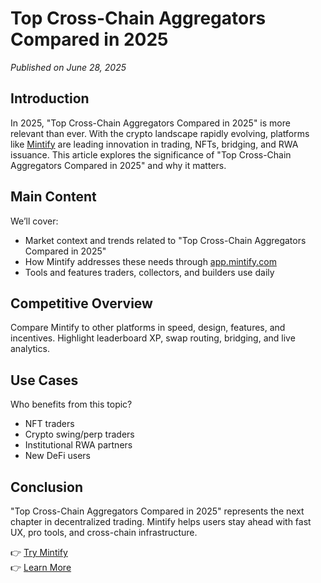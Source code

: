 # Top Cross-Chain Aggregators Compared in 2025

*Published on June 28, 2025*

## Introduction

In 2025, "Top Cross-Chain Aggregators Compared in 2025" is more relevant than ever. With the crypto landscape rapidly evolving, platforms like [Mintify](https://mintify.com) are leading innovation in trading, NFTs, bridging, and RWA issuance. This article explores the significance of "Top Cross-Chain Aggregators Compared in 2025" and why it matters.

## Main Content

We’ll cover:
- Market context and trends related to "Top Cross-Chain Aggregators Compared in 2025"
- How Mintify addresses these needs through [app.mintify.com](https://app.mintify.com)
- Tools and features traders, collectors, and builders use daily

## Competitive Overview

Compare Mintify to other platforms in speed, design, features, and incentives. Highlight leaderboard XP, swap routing, bridging, and live analytics.

## Use Cases

Who benefits from this topic?
- NFT traders
- Crypto swing/perp traders
- Institutional RWA partners
- New DeFi users

## Conclusion

"Top Cross-Chain Aggregators Compared in 2025" represents the next chapter in decentralized trading. Mintify helps users stay ahead with fast UX, pro tools, and cross-chain infrastructure.

👉 [Try Mintify](https://app.mintify.com)  
👉 [Learn More](https://mintify.com)